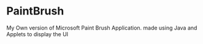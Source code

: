 <!-- ![](media/Paint Brush Image.jpg) -->

# PaintBrush
My Own version of Microsoft Paint Brush Application. made using Java and Applets to display the UI
